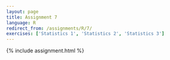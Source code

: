 ```yaml
---
layout: page
title: Assignment 7
language: R
redirect_from: /assignments/R/7/
exercises: ['Statistics 1', 'Statistics 2', 'Statistics 3']
---
```


{% include assignment.html %}
